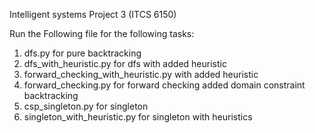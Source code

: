 
Intelligent systems Project 3 (ITCS 6150)

Run the Following file for the following tasks:

1) dfs.py for pure backtracking
2) dfs_with_heuristic.py for dfs with added heuristic
3) forward_checking_with_heuristic.py with added heuristic
4) forward_checking.py for forward checking added domain constraint backtracking
5) csp_singleton.py for singleton
6) singleton_with_heuristic.py for singleton with heuristics


